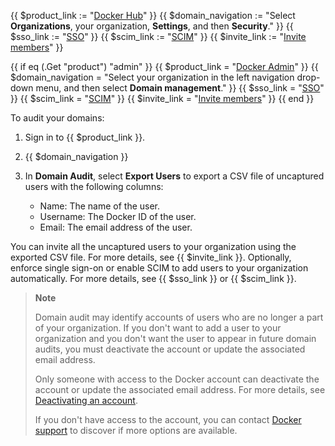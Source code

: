 {{ $product_link := "[Docker Hub](https://hub.docker.com)" }}
{{ $domain_navigation := "Select **Organizations**, your organization, **Settings**, and then **Security**." }}
{{ $sso_link := "[SSO](/single-sign-on/)" }}
{{ $scim_link := "[SCIM](/docker-hub/scim/)" }}
{{ $invite_link := "[Invite members](/docker-hub/members/)" }}

{{ if eq (.Get "product") "admin" }}
  {{ $product_link = "[Docker Admin](https://admin.docker.com)" }}
  {{ $domain_navigation = "Select your organization in the left navigation drop-down menu, and then select **Domain management**." }}
  {{ $sso_link = "[SSO](/admin/organization/security-settings/sso/)" }}
  {{ $scim_link = "[SCIM](/admin/organization/security-settings/scim/)" }}
  {{ $invite_link = "[Invite members](/admin/organization/members/)" }}
{{ end }}

To audit your domains:

1. Sign in to {{ $product_link }}.
2. {{ $domain_navigation }}
3. In **Domain Audit**, select **Export Users** to export a CSV file of uncaptured users with the following columns:

   - Name: The name of the user.
   - Username: The Docker ID of the user.
   - Email: The email address of the user.

You can invite all the uncaptured users to your organization using the exported CSV file. For more details, see {{ $invite_link }}. Optionally, enforce single sign-on or enable SCIM to add users to your organization automatically. For more details, see {{ $sso_link }} or {{ $scim_link }}.

> **Note**
>
> Domain audit may identify accounts of users who are no longer a part of your organization. If you don't want to add a user to your organization and you don't want the user to appear in future domain audits, you must deactivate the account or update the associated email address.
>
> Only someone with access to the Docker account can deactivate the account or update the associated email address. For more details, see [Deactivating an account](/docker-hub/deactivate-account/).
>
> If you don't have access to the account, you can contact [Docker support](/support/) to discover if more options are available.
